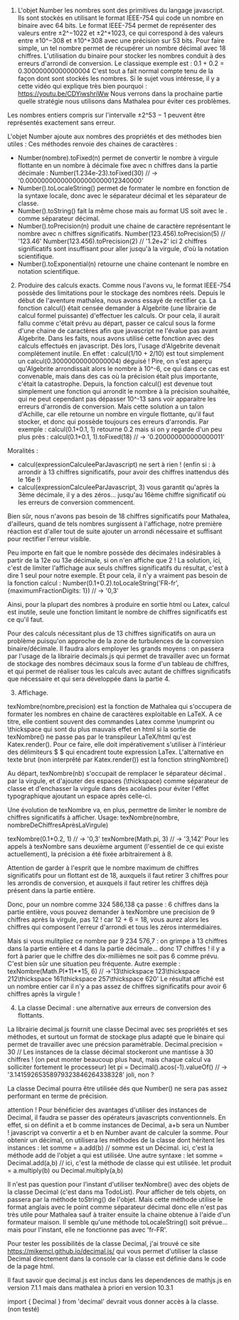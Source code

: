 1. L'objet Number
les nombres sont des primitives du langage javascript. Ils sont stockés en utilisant le format IEEE-754 qui code un nombre en binaire avec 64 bits.
Le format IEEE-754 permet de représenter des valeurs entre ±2^−1022 et ±2^+1023, ce qui correspond à des valeurs entre ±10^−308 et ±10^+308 avec une précision sur 53 bits.
Pour faire simple, un tel nombre permet de récupérer un nombre décimal avec 18 chiffres.
L'utilisation du binaire pour stocker les nombres conduit à des erreurs d'arrondi de conversion.
Le classique exemple est : 0.1 + 0.2 = 0.30000000000000004
C'est tout a fait normal compte tenu de la façon dont sont stockés les nombres. Si le sujet vous intéresse, il y a cette vidéo qui explique très bien pourquoi : https://youtu.be/CDYiwshriWw
Nous verrons dans la prochaine partie quelle stratégie nous utilisons dans Mathalea pour éviter ces problèmes.

Les nombres entiers compris sur l'intervalle ±2^53 − 1 peuvent être représentés exactement sans erreur.

L'objet Number ajoute aux nombres des propriétés et des méthodes bien utiles :
Ces méthodes renvoie des chaines de caractères :
- Number(nombre).toFixed(n) permet de convertir le nombre à virgule flottante en un nombre à décimale fixe avec n chiffres dans la partie décimale :
Number(1.234e-23).toFixed(30) // -> '0.000000000000000000000012340000'
- Number().toLocaleString() permet de formater le nombre en fonction de la syntaxe locale, donc avec le séparateur décimal et les séparateur de classe.
- Number().toString() fait la même chose mais au format US soit avec le . comme séparateur décimal.
- Number().toPrecision(n) produit une chaine de caractère représentant le nombre avec n chiffres significatifs.
Number(123.456).toPrecision(5) // '123.46'
Number(123.456).toPrecision(2) // '1.2e+2' ici 2 chiffres significatifs sont insuffisant pour aller jusqu'à la virgule, d'où la notation scientifique.
- Number().toExponential(n) retourne une chaine contenant le nombre en notation scientifique.

2. Produire des calculs exacts.
Comme nous l'avons vu, le format IEEE-754 possède des limitations pour le stockage des nombres réels.
Depuis le début de l'aventure mathalea, nous avons essayé de rectifier ça.
La fonction calcul() était censée demander à Algebrite (une librairie de calcul formel puissante) d'effectuer les calculs. Or pour cela, il aurait fallu comme c'était prévu au départ, passer ce calcul sous la forme d'une chaine de caractères afin que javascript ne l'évalue pas avant Algebrite.
Dans les faits, nous avons utilisé cette fonction avec des calculs effectués en javascript. Dés lors, l'usage d'Algebrite devenait complètement inutile.
En effet : calcul(1/10 + 2/10) est tout simplement un calcul(0.30000000000000004) déguisé !
Pire, on s'est aperçu qu'Algebrite arrondissait alors le nombre à 10^-6, ce qui dans ce cas est convenable, mais dans des cas où la précision était plus importante, c'était la catastrophe.
Depuis, la fonction calcul() est devenue tout simplement une fonction qui arrondit le nombre à la précision souhaitée, qui ne peut cependant pas dépasser 10^-13 sans voir apparaitre les erreurs d'arrondis de conversion.
Mais cette solution a un talon d'Achille, car elle retourne un nombre en virgule flottante, qu'il faut stocker, et donc qui possède toujours ces erreurs d'arrondis.
Par exemple : calcul(0.1+0.1, 1) retourne 0.2 mais si on y regarde d'un peu plus près :
calcul(0.1+0.1, 1).toFixed(18) // -> '0.200000000000000011'

Moralités :
- calcul(expressionCalculeeParJavascript) ne sert à rien ! (enfin si : à arrondir à 13 chiffres significatifs, pour avoir des chiffres inattendus dés le 16e !)
- calcul(expressionCalculeeParJavascript, 3) vous garantit qu'après la 3ème décimale, il y a des zéros... jusqu'au 16ème chiffre significatif où les erreurs de conversion commencent.

Bien sûr, nous n'avons pas besoin de 18 chiffres significatifs pour Mathalea, d'ailleurs, quand de tels nombres surgissent à l'affichage, notre première réaction est d'aller tout de suite ajouter un arrondi nécessaire et suffisant pour rectifier l'erreur visible.

Peu importe en fait que le nombre possède des décimales indésirables à partir de la 12e ou 13e décimale, si on n'en affiche que 2 !
La solution, ici, c'est de limiter l'affichage aux seuls chiffres significatifs du résultat, c'est à dire 1 seul pour notre exemple.
Et pour cela, il n'y a vraiment pas besoin de la fonction calcul :
Number(0.1+0.2).toLocaleString('FR-fr', {maximumFractionDigits: 1}) // -> '0,3'

Ainsi, pour la plupart des nombres à produire en sortie html ou Latex, calcul est inutile, seule une fonction limitant le nombre de chiffres significatifs est ce qu'il faut.

Pour des calculs nécessitant plus de 13 chiffres significatifs on aura un problème puisqu'on approche de la zone de turbulences de la conversion binaire/décimale.
Il faudra alors employer les grands moyens : on passera par l'usage de la librairie decimals.js qui permet de travailler avec un format de stockage des nombres décimaux sous la forme d'un tableau de chiffres, et qui permet de réaliser tous les calculs avec autant de chiffres significatifs que nécessaire et qui sera développée dans la partie 4.

3. Affichage.

texNombre(nombre,precision) est la fonction de Mathalea qui s'occupera de formater les nombres en chaine de caractères exploitable en LaTeX. A ce titre, elle contient souvent des commandes Latex comme \numprint ou \thickspace qui sont du plus mauvais effet en html si la sortie de texNombre() ne passe pas par le transpileur LaTeX/html qu'est Katex.render(). Pour ce faire, elle doit impérativement s'utiliser à l'intérieur des délimiteurs $  $ qui encadrent toute expression LaTex.
L'alternative en texte brut (non interprêté par Katex.render()) est la fonction stringNombre()

Au départ, texNombre(nb) s'occupait de remplacer le séparateur décimal . par la virgule, et d'ajouter des espaces (\thickspace) comme séparateur de classe et d'enchasser la virgule dans des acolades pour éviter l'éffet typographique ajoutant un espace après celle-ci.

Une évolution de texNombre va, en plus, permettre de limiter le nombre de chiffres significatifs à afficher.
Usage: texNombre(nombre, nombreDeChiffresAprèsLaVirgule)

texNombre(0.1+0.2, 1) // -> '0,3'
texNombre(Math.pi, 3) // -> '3,142'
Pour les appels à texNombre sans deuxième argument (l'essentiel de ce qui existe actuellement), la précision a été fixée arbitrairement à 8.

Attention de garder à l'esprit que le nombre maximum de chiffres significatifs pour un flottant est de 18, auxquels il faut retirer 3 chiffres pour les arrondis de conversion, et auxquels il faut retirer les chiffres déjà présent dans la partie entière.

Donc, pour un nombre comme 324 586,138 ça passe : 6 chiffres dans la partie entière, vous pouvez demander à texNombre une precision de 9 chiffres après la virgule, pas 12 ! car 12 + 6 = 18, vous aurez alors les chiffres qui composent l'erreur d'arrondi et tous les zéros intermédiaires.

Mais si vous mulitpliez ce nombre par 9 234 576,7 : on grimpe à 13 chiffres dans la partie entière et 4 dans la partie décimale... donc 17 chiffres ! il y a fort à parier que le chiffre des dix-millièmes ne soit pas 6 comme prévu.
C'est bien sûr une situation peu fréquente.
Autre exemple :
texNombre(Math.PI*11**15, 6) // ->'13\\thickspace 123\\thickspace 212\\thickspace 161\\thickspace 257\\thickspace 620' 
Le résultat affiché est un nombre entier car il n'y a pas assez de chiffres significatifs pour avoir 6 chiffres après la virgule !

4. La classe Decimal : une alternative aux erreurs de conversion des flottants.

La librairie decimal.js fournit une classe Decimal avec ses propriétés et ses méthodes, et surtout un format de stockage plus adapté que le binaire qui permet de travailler avec une précsion paramètrable.
Decimal.precision = 30 // Les instances de la classe décimal stockeront une mantisse à 30 chiffres ! (on peut monter beaucoup plus haut, mais chaque calcul va solliciter fortement le processeur)
let pi = Decimal().acos(-1).valueOf() // -> '3.14159265358979323846264338328' joli, non ?

La classe Decimal pourra être utilisée dés que Number() ne sera pas assez performant en terme de précision.

attention ! Pour bénéficier des avantages d'utiliser des instances de Decimal, il faudra se passer des opérateurs javascripts conventionnels.
En effet, si on définit a et b comme instances de Decimal, a+b sera un Number ! javascript va convertir a et b en Number avant de calculer la somme.
Pour obtenir un décimal, on utilisera les méthodes de la classe dont héritent les instances :
let somme = a.add(b) // somme est un Décimal. ici, c'est la méthode add de l'objet a qui est utilisée.
Une autre syntaxe :
let somme = Decimal.add(a,b) // ici, c'est la méthode de classe qui est utilisée.
let produit = a.multiply(b) ou Decimal.multiply(a,b)

Il n'est pas question pour l'instant d'utiliser texNombre() avec des objets de la classe Decimal (c'est dans ma TodoList).
Pour afficher de tels objets, on passera par la méthode toString() de l'objet.
Mais cette méthode utilise le format anglais avec le point comme séparateur décimal donc elle n'est pas très utile pour Mathalea sauf à traiter ensuite la chaine obtenue à l'aide d'un formateur maison.
Il semble qu'une méthode toLocaleString() soit prévue... mais pour l'instant, elle ne fonctionne pas avec 'fr-FR'.

Pour tester les possibilités de la classe Decimal, j'ai trouvé ce site https://mikemcl.github.io/decimal.js/ qui vous permet d'utiliser la classe Decimal directement dans la console car la classe est définie dans le code de la page html.

Il faut savoir que decimal.js est inclus dans les dependences de mathjs.js en version 7.1.1 mais dans mathalea à priori en version 10.3.1

import { Decimal } from 'decimal' devrait vous donner accès à la classe. (non testé)

